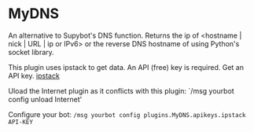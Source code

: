 # MyDNS

An alternative to Supybot's DNS function.
Returns the ip of <hostname | nick | URL | ip or IPv6> or the reverse DNS hostname of <ip> using Python's socket library.

This plugin uses ipstack to get data. An API (free) key is required.
Get an API key. [ipstack](https://ipstack.com/)

Uload the Internet plugin as it conflicts with this plugin:
`/msg yourbot config unload Internet'

Configure your bot: `/msg yourbot config plugins.MyDNS.apikeys.ipstack API-KEY`
